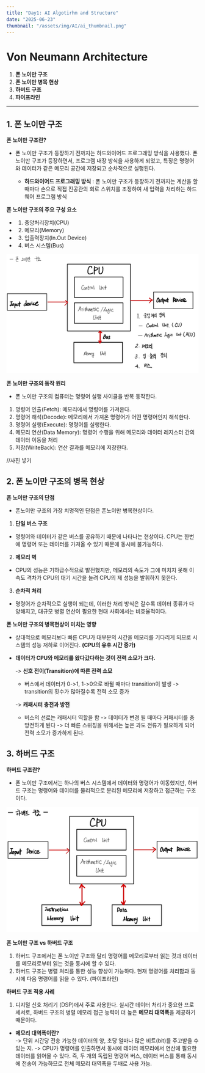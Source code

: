 ```yaml
---
title: "Day1: AI Algotirhm and Structure"
date: "2025-06-23"
thumbnail: "/assets/img/AI/ai_thumbnail.png"
---
```


# Von Neumann Architecture

1. **폰 노이만 구조**
2. **폰 노이만 병목 현상**
3. **하버드 구조**
4. **파이프라인**

---

## 1. 폰 노이만 구조
**폰 노이만 구조란?**<br>
- 폰 노이만 구조가 등장하기 전까지는 하드와이어드 프로그래밍 방식을 사용했다. 폰 노이만 구조가 등장하면서, 프로그램 내장 방식을 사용하게 되었고, 특징은 명령어와 데이터가 같은 메모리 공간에 저장되고 순차적으로 실행된다.<br>

    - **하드와이어드 프로그래밍 방식** : 폰 노이만 구조가 등장하기 전까지는 계산을 할 때마다 손으로 직접 진공관의 회로 스위치를 조정하여 새 입력을 처리하는 하드웨어 프로그램 방식

**폰 노이만 구조의 주요 구성 요소**<br>
- 1. 중앙처리장치(CPU)
- 2. 메모리(Memory)
- 3. 입출력장치(In.Out Device)
- 4. 버스 시스템(Bus)

![Von Neumann Architecture](/assets/img/AI/von_neumann.png "Von Neumann Architecture")

**폰 노이만 구조의 동작 원리**<br>
- 폰 노이만 구조의 컴퓨터는 명령어 실행 사이클을 반복 동작한다.<br>
1. 명령어 인출(Fetch): 메모리에서 명령어를 가져온다.<br>
2. 명령어 해석(Decode): 메모리에서 가져온 명령어가 어떤 명령어인지 해석한다.<br>
3. 명령어 실행(Execute): 명령어를 실행한다.<br>
4. 메모리 연산(Data Memory): 명령어 수행을 위해 메모리와 데이터 레지스터 간의 데이터 이동을 처리<br>
5. 저장(WriteBack): 연산 결과를 메모리에 저장한다.<br>

//사진 넣기

## 2. 폰 노이만 구조의 병목 현상
**폰 노이만 구조의 단점**<br>
- 폰노이만 구조의 가장 치명적인 단점은 폰노이만 병목현상이다. 

1. **단일 버스 구조**
- 명령어와 데이터가 같은 버스를 공유하기 때문에 나타나는 현상이다. CPU는 한번에 명령어 또는 데이터를 가져올 수 있기 때문에 동시에 불가능하다.

2. **메모리 벽**
- CPU의 성능은 기하급수적으로 발전했지만, 메모리의 속도가 그에 미치지 못해 이 속도 격차가 CPU의 대기 시간을 늘려 CPU의 제 성능을 발휘하지 못한다.

3. **순차적 처리**
- 명령어가 순차적으로 실행이 되는데, 이러한 처리 방식은 갈수록 데이터 종류가 다양해지고, 대규모 병렬 연산이 필요한 현대 사회에서는 비효율적이다.

**폰 노이만 구조의 병목현상이 미치는 영향**
- 상대적으로 메모리보다 빠른 CPU가 대부분의 시간을 메모리를 기다리게 되므로 시스템의 성능 저하로 이어진다. **(CPU의 유후 시간 증가)**
- **데이터가 CPU와 메모리를 왔다갔다하는 것이 전력 소모가 크다.**<br>

    -> **신호 전이(Transition)에 따른 전력 소모**<br>
    - 버스에서 데이터가 0->1, 1->0으로 바뀔 때마다 transition이 발생 -> transition의 횟수가 많아질수록 전력 소모 증가<br>

    -> **캐패시터 충전과 방전**<br>
    - 버스의 선로는 캐패시터 역할을 함 -> 데이터가 변경 될 때마다 커패시터를 충방전하게 된다 -> 더 빠른 스위칭을 위해서는 높은 과도 전류가 필요하게 되어 전력 소모가 증가하게 된다.

## 3. 하버드 구조
**하버드 구조란?**<br>
- 폰 노이만 구조에서는 하나의 버스 시스템에서 데이터와 명령어가 이동했지만, 하버드 구조는 명령어와 데이터를 물리적으로 분리된 메모리에 저장하고 접근하는 구조이다. <br>

![harvard Architecture](/assets/img/AI/harvard.png "harvard Architecture")

**폰 노이만 구조 vs 하버드 구조**<br>
1. 하버드 구조에서는 폰 노이만 구조와 달리 명령어를 메모리로부터 읽는 것과 데이터를 메모리로부터 읽는 것을 동시에 할 수 있다. 
2. 하버드 구조는 병렬 처리를 통한 성능 향상이 가능하다. 현재 명령어를 처리함과 동시에 다음 명령어를 읽을 수 있다. (파이프라인)

**하버드 구조 적용 사례**<br>
1. 디지털 신호 처리기 (DSP)에서 주로 사용한다. 실시간 데이터 처리가 중요한 프로세서로, 하버드 구조의 병렬 메모리 접근 능력이 더 높은 **메모리 대역폭**을 제공하기 때문이다.<br>
- **메모리 대역폭이란?**<br>
-> 단위 시간당 전송 가능한 데이터의 양, 초당 얼마나 많은 비트(bit)를 주고받을 수 있는 지.
-> CPU가 명령어를 인출하면서 동시에 데이터 메모리에서 연산에 필요한 데이터를 읽어올 수 있다. 즉, 두 개의 독립된 명령어 버스, 데이터 버스를 통해 동시에 전송이 가능하므로 전체 메모리 대역폭을 두배로 사용 가능. 


